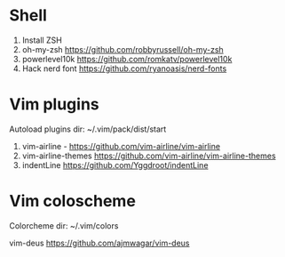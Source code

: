 
# Shell

1) Install ZSH
2) oh-my-zsh https://github.com/robbyrussell/oh-my-zsh
3) powerlevel10k https://github.com/romkatv/powerlevel10k
4) Hack nerd font https://github.com/ryanoasis/nerd-fonts

# Vim plugins

Autoload plugins dir:  ~/.vim/pack/dist/start

1) vim-airline - https://github.com/vim-airline/vim-airline
2) vim-airline-themes https://github.com/vim-airline/vim-airline-themes
3) indentLine https://github.com/Yggdroot/indentLine

# Vim coloscheme

Colorcheme dir: ~/.vim/colors

vim-deus https://github.com/ajmwagar/vim-deus

